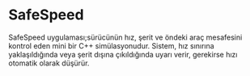 # SafeSpeed
SafeSpeed uygulaması;sürücünün hız, şerit ve öndeki araç mesafesini kontrol eden mini bir C++ simülasyonudur. Sistem, hız sınırına yaklaşıldığında veya şerit dışına çıkıldığında uyarı verir, gerekirse hızı otomatik olarak düşürür.
